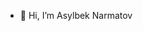 - 👋 Hi, I’m Asylbek Narmatov
<!---
asiko007/asiko007 is a ✨ special ✨ repository because its `README.md` (this file) appears on your GitHub profile.
You can click the Preview link to take a look at your changes.
--->
